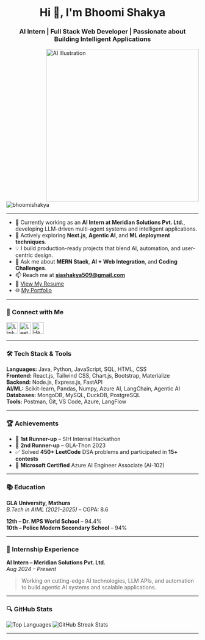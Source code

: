 <h1 align="center">Hi 👋, I'm Bhoomi Shakya</h1>
<h3 align="center">AI Intern | Full Stack Web Developer | Passionate about Building Intelligent Applications</h3>

<img align="right" alt="AI Illustration" width="400" src="https://user-images.githubusercontent.com/74038190/236119160-976a0405-caa7-470c-9356-16d43402ea0a.gif" />

<p align="left"> 
  <img src="https://komarev.com/ghpvc/?username=bhoomishakya&label=Profile%20views&color=0e75b6&style=flat" alt="bhoomishakya" />
</p>

---

- 🔭 Currently working as an **AI Intern at Meridian Solutions Pvt. Ltd.**, developing LLM-driven multi-agent systems and intelligent applications.
- 🌱 Actively exploring **Next.js**, **Agentic AI**, and **ML deployment techniques**.
- 💡 I build production-ready projects that blend AI, automation, and user-centric design.
- 💬 Ask me about **MERN Stack**, **AI + Web Integration**, and **Coding Challenges**.
- 📫 Reach me at **siashakya509@gmail.com**
- 📄 [View My Resume](https://drive.google.com/file/d/1EJ5R-FS9Rpyahj7OYQUGkr6vcc4CHs19/view?usp=sharing)
- 🌐 [My Portfolio](https://bhoomishakya.github.io/Portfolio_Website/)

---

### 🔗 Connect with Me
<p align="left">
  <a href="https://www.linkedin.com/in/bhoomi-shakya/" target="_blank"><img alt="LinkedIn" src="https://raw.githubusercontent.com/rahuldkjain/github-profile-readme-generator/master/src/images/icons/Social/linked-in-alt.svg" width="30" /></a>
  <a href="https://leetcode.com/u/bhoomi_shakya/" target="_blank"><img alt="LeetCode" src="https://raw.githubusercontent.com/rahuldkjain/github-profile-readme-generator/master/src/images/icons/Social/leet-code.svg" width="30" /></a>
  <a href="https://www.hackerrank.com/profile/bhoomi_shakya_c1" target="_blank"><img alt="HackerRank" src="https://raw.githubusercontent.com/rahuldkjain/github-profile-readme-generator/master/src/images/icons/Social/hackerrank.svg" width="30" /></a>
</p>

---

### 🛠️ Tech Stack & Tools

**Languages:** Java, Python, JavaScript, SQL, HTML, CSS  
**Frontend:** React.js, Tailwind CSS, Chart.js, Bootstrap, Materialize  
**Backend:** Node.js, Express.js, FastAPI  
**AI/ML:** Scikit-learn, Pandas, Numpy, Azure AI, LangChain, Agentic AI  
**Databases:** MongoDB, MySQL, DuckDB, PostgreSQL  
**Tools:** Postman, Git, VS Code, Azure, LangFlow

---


### 🏆 Achievements

- 🥇 **1st Runner-up** – SIH Internal Hackathon  
- 🥈 **2nd Runner-up** – GLA-Thon 2023  
- ✅ Solved **450+ LeetCode** DSA problems and participated in **15+ contests**  
- 📜 **Microsoft Certified** Azure AI Engineer Associate (AI-102)

---

### 📚 Education

**GLA University, Mathura**  
*B.Tech in AIML (2021–2025)* – CGPA: 8.6  

**12th – Dr. MPS World School** – 94.4%  
**10th – Police Modern Secondary School** – 94%

---

### 💼 Internship Experience

**AI Intern – Meridian Solutions Pvt. Ltd.**  
*Aug 2024 – Present*  
> Working on cutting-edge AI technologies, LLM APIs, and automation to build agentic AI systems and scalable applications.

---

### 🔍 GitHub Stats
<p>
  <img align="left" src="https://github-readme-stats.vercel.app/api/top-langs?username=bhoomishakya&show_icons=true&locale=en&layout=compact" alt="Top Languages" />
</p>
<p>
  <img align="center" src="https://github-readme-streak-stats.herokuapp.com/?user=bhoomishakya" alt="GitHub Streak Stats" />
</p>

---

